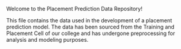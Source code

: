 Welcome to the Placement Prediction Data Repository! 


This file contains the data used in the development of a placement prediction model. The data has been sourced from the Training and Placement Cell of our college and has undergone preprocessing for analysis and modeling purposes.
